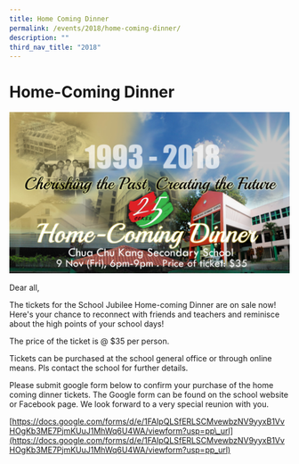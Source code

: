 ```yaml
---
title: Home Coming Dinner
permalink: /events/2018/home-coming-dinner/
description: ""
third_nav_title: "2018"
---
```

# **Home-Coming Dinner**

![](/images/homecoming2.jpg)

Dear all,

The tickets for the School Jubilee Home-coming Dinner are on sale now! Here's your chance to reconnect with friends and teachers and reminisce about the high points of your school days!

The price of the ticket is @ $35 per person. 

Tickets can be purchased at the school general office or through online means. Pls contact the school for further details.

Please submit google form below to confirm your purchase of the home coming dinner tickets. The Google form can be found on the school website or Facebook page. We look forward to a very special reunion with you.

[https://docs.google.com/forms/d/e/1FAIpQLSfERLSCMvewbzNV9yyxB1VvHOgKb3ME7PjmKUuJ1MhWq6U4WA/viewform?usp=pp\_url](https://docs.google.com/forms/d/e/1FAIpQLSfERLSCMvewbzNV9yyxB1VvHOgKb3ME7PjmKUuJ1MhWq6U4WA/viewform?usp=pp_url)